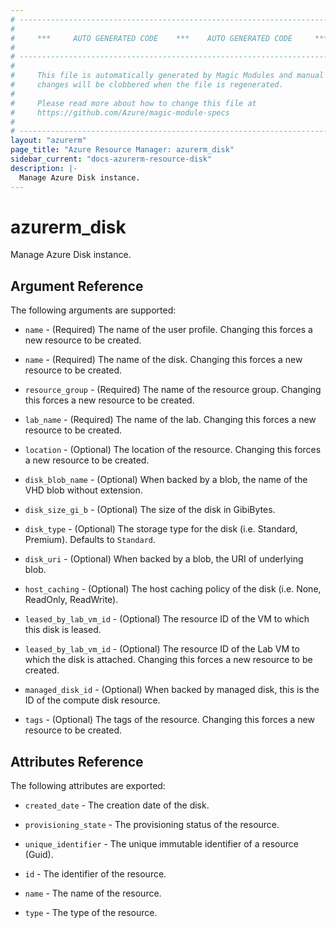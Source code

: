 ```yaml
---
# ----------------------------------------------------------------------------
#
#     ***     AUTO GENERATED CODE    ***    AUTO GENERATED CODE     ***
#
# ----------------------------------------------------------------------------
#
#     This file is automatically generated by Magic Modules and manual
#     changes will be clobbered when the file is regenerated.
#
#     Please read more about how to change this file at
#     https://github.com/Azure/magic-module-specs
#
# ----------------------------------------------------------------------------
layout: "azurerm"
page_title: "Azure Resource Manager: azurerm_disk"
sidebar_current: "docs-azurerm-resource-disk"
description: |-
  Manage Azure Disk instance.
---
```


# azurerm_disk

Manage Azure Disk instance.


## Argument Reference

The following arguments are supported:

* `name` - (Required) The name of the user profile. Changing this forces a new resource to be created.

* `name` - (Required) The name of the disk. Changing this forces a new resource to be created.

* `resource_group` - (Required) The name of the resource group. Changing this forces a new resource to be created.

* `lab_name` - (Required) The name of the lab. Changing this forces a new resource to be created.

* `location` - (Optional) The location of the resource. Changing this forces a new resource to be created.

* `disk_blob_name` - (Optional) When backed by a blob, the name of the VHD blob without extension.

* `disk_size_gi_b` - (Optional) The size of the disk in GibiBytes.

* `disk_type` - (Optional) The storage type for the disk (i.e. Standard, Premium). Defaults to `Standard`.

* `disk_uri` - (Optional) When backed by a blob, the URI of underlying blob.

* `host_caching` - (Optional) The host caching policy of the disk (i.e. None, ReadOnly, ReadWrite).

* `leased_by_lab_vm_id` - (Optional) The resource ID of the VM to which this disk is leased.

* `leased_by_lab_vm_id` - (Optional) The resource ID of the Lab VM to which the disk is attached. Changing this forces a new resource to be created.

* `managed_disk_id` - (Optional) When backed by managed disk, this is the ID of the compute disk resource.

* `tags` - (Optional) The tags of the resource. Changing this forces a new resource to be created.

## Attributes Reference

The following attributes are exported:

* `created_date` - The creation date of the disk.

* `provisioning_state` - The provisioning status of the resource.

* `unique_identifier` - The unique immutable identifier of a resource (Guid).

* `id` - The identifier of the resource.

* `name` - The name of the resource.

* `type` - The type of the resource.
